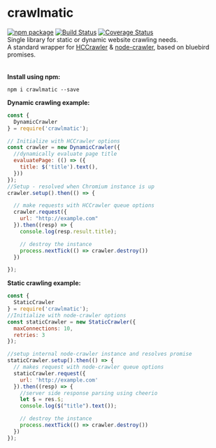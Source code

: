 # crawlmatic
[![npm package](https://nodei.co/npm/request.png?downloads=true&downloadRank=true&stars=true)](https://nodei.co/npm/crawlmatic/)
 [![Build Status](https://travis-ci.org/AppliedSoul/crawlmatic.svg?branch=master)](https://travis-ci.org/AppliedSoul/crawlmatic) [![Coverage Status](https://coveralls.io/repos/github/AppliedSoul/crawlmatic/badge.svg?branch=master)](https://coveralls.io/github/AppliedSoul/crawlmatic?branch=master)</br>
Single library for static or dynamic website crawling needs.</br>
A standard wrapper for [HCCrawler](https://github.com/yujiosaka/headless-chrome-crawler/blob/master/docs/API.md) & [node-crawler](https://github.com/bda-research/node-crawler), based on bluebird promises.</br>
</br>
</br>
<b>Install using npm:</b>
```
npm i crawlmatic --save
```

<b> Dynamic crawling example:</b>
```javascript
const {
  DynamicCrawler
} = require('crawlmatic');

// Initialize with HCCrawler options
const crawler = new DynamicCrawler({
  //dynamically evaluate page title
  evaluatePage: (() => ({
    title: $('title').text(),
  }))
});
//Setup - resolved when Chromium instance is up
crawler.setup().then(() => {

  // make requests with HCCrawler queue options
  crawler.request({
    url: "http://example.com"
  }).then((resp) => {
    console.log(resp.result.title);

    // destroy the instance
    process.nextTick(() => crawler.destroy())
  })

});
```
<b>Static crawling example:</b>
```javascript
const {
  StaticCrawler
} = require('crawlmatic');
//Initialize with node-crawler options
const staticCrawler = new StaticCrawler({
  maxConnections: 10,
  retries: 3
});

//setup internal node-crawler instance and resolves promise
staticCrawler.setup().then(() => {
  // makes request with node-crawler queue options
  staticCrawler.request({
    url: 'http://example.com'
  }).then((resp) => {
    //server side response parsing using cheerio
    let $ = res.$;
    console.log($("title").text());

    // destroy the instance
    process.nextTick(() => crawler.destroy())
  })
});

```
